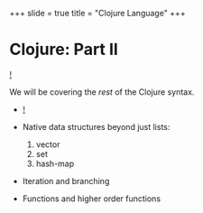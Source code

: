 +++
slide = true
title = "Clojure Language"
+++

# Clojure: Part II

[!](highlight)

We will be covering the _rest_ of the Clojure syntax.

- [!](comfort)
- Native data structures beyond just lists:

	1. vector
	2. set
	3. hash-map

- Iteration and branching

- Functions and higher order functions